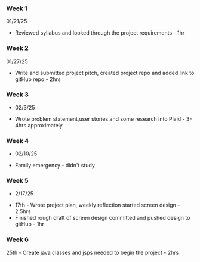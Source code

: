 ### Week 1
01/21/25 
* Reviewed syllabus and looked through the project requirements - 1hr


### Week 2
01/27/25 
* Write and submitted project pitch, created project repo and added link to gitHub repo - 2hrs

### Week 3
- 02/3/25
* Wrote problem statement,user stories and some research into Plaid - 3-4hrs approximately

### Week 4
- 02/10/25
* Family emergency - didn't study 

### Week 5
- 2/17/25
* 17th - Wrote project plan, weekly reflection started screen design - 2.5hrs
* Finished rough draft of screen design committed and pushed design to gitHub - 1hr

### Week 6
25th - Create java classes and jsps needed to begin the project - 2hrs